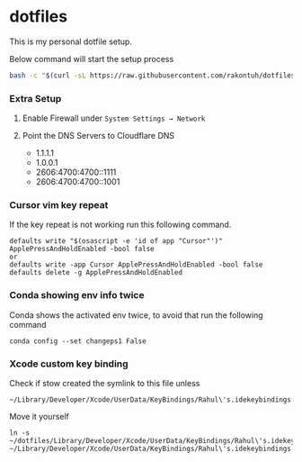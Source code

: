 # dotfiles

This is my personal dotfile setup.

Below command will start the setup process

```bash
bash -c "$(curl -sL https://raw.githubusercontent.com/rakontuh/dotfiles/master/install.sh)"
```

### Extra Setup

1. Enable Firewall under `System Settings → Network`

2. Point the DNS Servers to Cloudflare DNS
   - 1.1.1.1
   - 1.0.0.1
   - 2606:4700:4700::1111
   - 2606:4700:4700::1001


### Cursor vim key repeat
If the key repeat is not working run this following command.

```
defaults write "$(osascript -e 'id of app "Cursor"')" ApplePressAndHoldEnabled -bool false
or 
defaults write -app Cursor ApplePressAndHoldEnabled -bool false
defaults delete -g ApplePressAndHoldEnabled
```

### Conda showing env info twice
Conda shows the activated env twice, to avoid that run the following command

```
conda config --set changeps1 False
```

### Xcode custom key binding
Check if stow created the symlink to this file unless

```
~/Library/Developer/Xcode/UserData/KeyBindings/Rahul\'s.idekeybindings
```
Move it yourself

```
ln -s ~/dotfiles/Library/Developer/Xcode/UserData/KeyBindings/Rahul\'s.idekeybindings ~/Library/Developer/Xcode/UserData/KeyBindings/Rahul\'s.idekeybindings 
```
